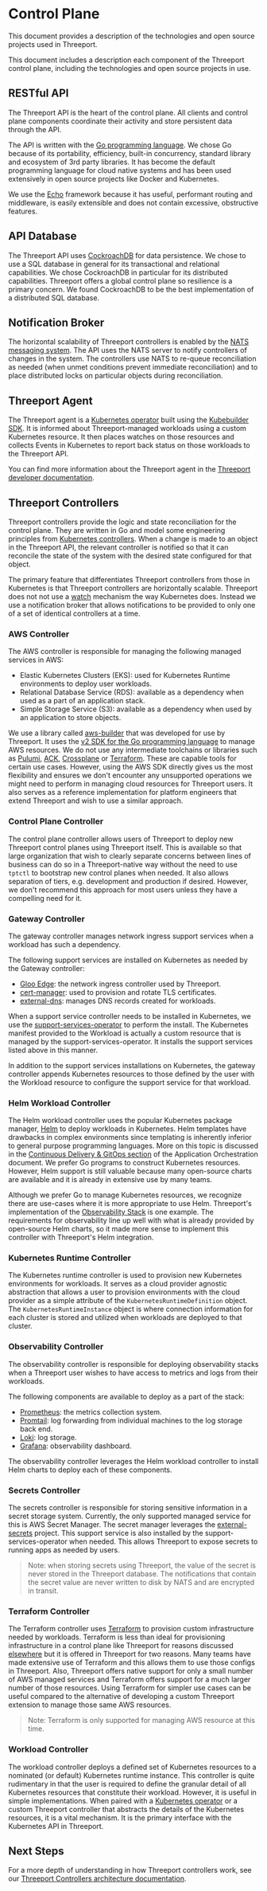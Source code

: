 # Control Plane

This document provides a description of the technologies and open source
projects used in Threeport.

This document includes a description each component of the Threeport control
plane, including the technologies and open source projects in use.

## RESTful API

The Threeport API is the heart of the control plane.  All clients and control
plane components coordinate their activity and store persistent data through the
API.

The API is written with the [Go programming
language](https://go.dev/).  We chose Go because of its portability,
efficiency, built-in concurrency, standard library and ecosystem of 3rd party
libraries.  It has become the default programming language for cloud native
systems and has been used extensively in open source projects like Docker and
Kubernetes.

We use the [Echo](https://echo.labstack.com/) framework because it has useful,
performant routing and middleware, is easily extensible and does not contain
excessive, obstructive features.

## API Database

The Threeport API uses [CockroachDB](https://github.com/cockroachdb/cockroach)
for data persistence.  We chose to use a SQL database in general for its
transactional and relational capabilities.  We chose CockroachDB in particular
for its distributed capabilities.  Threeport offers a global control plane so
resilience is a primary concern.  We found CockroachDB to be the best
implementation of a distributed SQL database.

## Notification Broker

The horizontal scalability of Threeport controllers is enabled by the [NATS
messaging system](https://github.com/nats-io/nats-server).  The API uses the
NATS server to notify controllers of changes in the system.  The controllers use
NATS to re-queue reconciliation as needed (when unmet conditions prevent
immediate reconciliation) and to place distributed locks on particular objects
during reconciliation.

## Threeport Agent

The Threeport agent is a [Kubernetes
operator](https://kubernetes.io/docs/concepts/extend-kubernetes/operator/)
built using the [Kubebuilder
SDK](https://github.com/kubernetes-sigs/kubebuilder).  It is informed about
Threeport-managed workloads using a custom Kubernetes resource.  It then places
watches on those resources and collects Events in Kubernetes to report back
status on those workloads to the Threeport API.

You can find more information about the Threeport agent in the [Threeport
developer
documentation](https://github.com/threeport/threeport/blob/main/docs/threeport-agent.md).

## Threeport Controllers

Threeport controllers provide the logic and state reconciliation for the control
plane. They are written in Go and model some engineering principles from
[Kubernetes
controllers](https://kubernetes.io/docs/concepts/architecture/controller/).
When a change is made to an object in the Threeport API, the relevant controller
is notified so that it can reconcile the state of the system with the desired
state configured for that object.

The primary feature that differentiates
Threeport controllers from those in Kubernetes is that Threeport controllers are
horizontally scalable.  Threeport does not not use a
[watch](https://kubernetes.io/docs/reference/using-api/api-concepts/#efficient-detection-of-changes)
mechanism the way Kubernetes does.  Instead we use a notification broker
that allows notifications to be provided to only one of a set of identical
controllers at a time.

### AWS Controller

The AWS controller is responsible for managing the following managed services in
AWS:

* Elastic Kubernetes Clusters (EKS): used for Kubernetes Runtime environments to
  deploy user workloads.
* Relational Database Service (RDS): available as a dependency when used as a
  part of an application stack.
* Simple Storage Service (S3): available as a dependency when used by an
  application to store objects.

We use a library called [aws-builder](https://github.com/nukleros/aws-builder)
that was developed for use by Threeport.  It uses the [v2
SDK for the Go programming language](https://github.com/aws/aws-sdk-go-v2) to
manage AWS resources.  We do not use any intermediate toolchains or libraries
such as [Pulumi](https://github.com/pulumi/pulumi), [ACK](https://github.com/aws-controllers-k8s/community),
[Crossplane](https://github.com/crossplane/crossplane) or [Terraform](https://github.com/crossplane/crossplane).
These are capable tools for certain
use cases.  However, using the AWS SDK directly gives us the most flexibility
and ensures we don't encounter any unsupported operations we might need to
perform in managing cloud resources for Threeport users.  It also serves as a
reference implementation for platform engineers that extend Threeport and wish
to use a similar approach.

### Control Plane Controller

The control plane controller allows users of Threeport to deploy new Threeport
control planes using Threeport itself.  This is available so that large organization
that wish to clearly separate concerns between lines of business can do so in a
Threeport-native way without the need to use `tptctl` to bootstrap new control
planes when needed.  It also allows separation of tiers, e.g. development and
production if desired.  However, we don't recommend this approach for most users
unless they have a compelling need for it.

### Gateway Controller

The gateway controller manages network ingress support services when a workload
has such a dependency.

The following support services are installed on Kubernetes as needed by the
Gateway controller:

* [Gloo Edge](https://github.com/solo-io/gloo): the network ingress
controller used by Threeport.
* [cert-manager](https://github.com/cert-manager/cert-manager): used to
provision and rotate TLS certificates.
* [external-dns](https://github.com/kubernetes-sigs/external-dns): manages DNS
records created for workloads.

When a support service controller needs to be installed in Kubernetes, we use
the
[support-services-operator](https://github.com/nukleros/support-services-operator)
to perform the install.  The Kubernetes manifest provided to the Workload is
actually a custom resource that is managed by the support-services-operator.  It
installs the support services listed above in this manner.

In addition to the support services installations on Kubernetes, the gateway
controller appends Kubernetes resources to those defined by the user with the
Workload resource to configure the support service for that workload.

### Helm Workload Controller

The Helm workload controller uses the popular Kubernetes package manager,
[Helm](https://helm.sh/) to deploy workloads in Kubernetes.  Helm templates have
drawbacks in complex environments since templating is inherently inferior to
general purpose programming languages.  More on this topic is discussed in the
[Continuous Delivery & GitOps
section](../concepts/application-orchestration.md#continuous-delivery-gitops)
of the Application Orchestration document.  We prefer Go programs to construct
Kubernetes resources.  However, Helm support is still valuable because many open-source
charts are available and it is already in extensive use by many teams.

Although we prefer Go to manage Kubernetes resources, we recognize there are
use-cases where it is more appropriate to use Helm. Threeport's implementation
of the [Observability Stack](../../observability/observability-intro/) is one
example.  The requirements for observability line up well with what is already
provided by open-source Helm charts, so it made more sense to implement this
controller with Threeport's Helm integration.

### Kubernetes Runtime Controller

The Kubernetes runtime controller is used to provision new Kubernetes
environments for workloads.  It serves as a cloud provider agnostic abstraction
that allows a user to provision environments with the cloud provider as a simple
attribute of the `KubernetesRuntimeDefinition` object.  The
`KubernetesRuntimeInstance` object is where connection information for each
cluster is stored and utilized when workloads are deployed to that cluster.

### Observability Controller

The observability controller is responsible for deploying observability stacks
when a Threeport user wishes to have access to metrics and logs from their
workloads.

The following components are available to deploy as a part of the stack:

* [Prometheus](https://prometheus.io/docs/introduction/overview/): the metrics
  collection system.
* [Promtail](https://grafana.com/docs/loki/latest/send-data/promtail/): log
  forwarding from individual machines to the log storage back end.
* [Loki](https://github.com/grafana/loki): log storage.
* [Grafana](https://github.com/grafana/grafana): observability dashboard.

The observability controller leverages the Helm workload controller to install
Helm charts to deploy each of these components.

### Secrets Controller

The secrets controller is responsible for storing sensitive information in a
secret storage system.  Currently, the only supported managed service for this
is AWS Secret Manager.  The secret manager leverages the
[external-secrets](https://github.com/external-secrets/external-secrets)
project.  This support service is also installed by the
support-services-operator when needed.  This allows Threeport to expose secrets
to running apps as needed by users.

> Note: when storing secrets using Threeport, the value of the secret is never
> stored in the Threeport database.  The notifications that contain the secret
> value are never written to disk by NATS and are encrypted in transit.

### Terraform Controller

The Terraform controller uses [Terraform](https://www.terraform.io/) to
provision custom infrastructure needed by workloads.  Terraform is less than
ideal for provisioning infrastructure in a control plane like Threeport for
reasons discussed [elsewhere](../concepts/application-orchestration.md#continuous-delivery-gitops)
but it is offered in Threeport for two reasons.  Many teams have made extensive
use of Terraform and this allows them to use those configs in Threeport.  Also,
Threeport offers native support for only a small number of AWS managed services
and Terraform offers support for a much larger number of those
resources.  Using Terraform for simpler use cases can be useful compared to the
alternative of developing a custom Threeport extension to manage those
same AWS resources.

> Note: Terraform is only supported for managing AWS resource at this time.

### Workload Controller

The workload controller deploys a defined set of Kubernetes resources to a
nominated (or default) Kubernetes runtime instance.  This controller is quite
rudimentary in that the user is required to define the granular detail of all
Kubernetes resources that constitute their workload.  However, it is useful in
simple implementations.  When paired with a [Kubernetes operator](https://kubernetes.io/docs/concepts/extend-kubernetes/operator/)
or a custom Threeport controller that abstracts the details of the Kubernetes
resources, it is a vital mechanism.  It is the primary interface with the
Kubernetes API in Threeport.

## Next Steps

For a more depth of understanding in how Threeport controllers work, see our
[Threeport Controllers architecture documentation](threeport-controllers.md).

